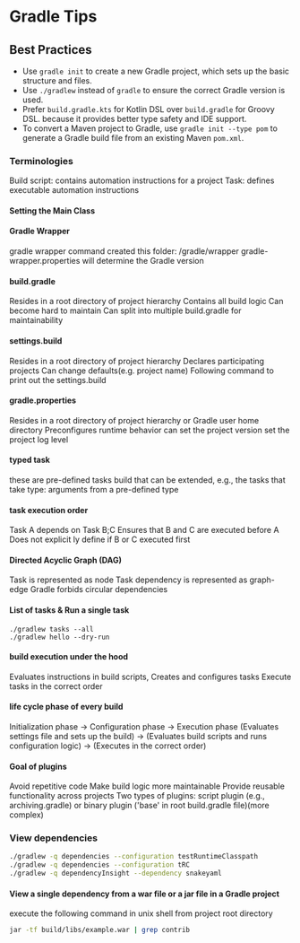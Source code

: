 # Gradle Tips

## Best Practices

- Use `gradle init` to create a new Gradle project, which sets up the basic structure and files.
- Use `./gradlew` instead of `gradle` to ensure the correct Gradle version is used.
- Prefer `build.gradle.kts` for Kotlin DSL over `build.gradle` for Groovy DSL. because it provides better type safety and IDE support.
- To convert a Maven project to Gradle, use `gradle init --type pom` to generate a Gradle build file from an existing Maven `pom.xml`.

### Terminologies

Build script: contains automation instructions for a project
Task: defines executable automation instructions

#### Setting the Main Class

#### Gradle Wrapper

gradle wrapper command created this folder: /gradle/wrapper
gradle-wrapper.properties will determine the Gradle version

#### build.gradle

Resides in a root directory of project hierarchy
Contains all build logic
Can become hard to maintain
Can split into multiple build.gradle for maintainability

#### settings.build

Resides in a root directory of project hierarchy
Declares participating projects
Can change defaults(e.g. project name)
Following command to print out the settings.build

#### gradle.properties

Resides in a root directory of project hierarchy or Gradle user home directory
Preconfigures runtime behavior
can
set the project version
set the project log level

#### typed task

these are pre-defined tasks build that can be extended,
e.g., the tasks that take type: arguments from a pre-defined type

#### task execution order

Task A depends on Task B;C
Ensures that B and C are executed before A
Does not explicit ly define if B or C executed first

#### Directed Acyclic Graph (DAG)

Task is represented as node
Task dependency is represented as graph-edge
Gradle forbids circular dependencies

#### List of tasks & Run a single task

~~~shell
./gradlew tasks --all
./gradlew hello --dry-run
~~~

#### build execution under the hood

Evaluates instructions in build scripts,
Creates and configures tasks
Execute tasks in the correct order

#### life cycle phase of every build

Initialization phase -> Configuration phase -> Execution phase
(Evaluates settings file and sets up the build) -> (Evaluates build scripts and runs configuration logic)
-> (Executes in the correct order)

#### Goal of plugins

Avoid repetitive code
Make build logic more maintainable
Provide reusable functionality across projects
Two types of plugins: script plugin (e.g., archiving.gradle)
or binary plugin ('base' in root build.gradle file)(more complex)

### View dependencies

```zsh
./gradlew -q dependencies --configuration testRuntimeClasspath
./gradlew -q dependencies --configuration tRC
./gradlew -q dependencyInsight --dependency snakeyaml
```

#### View a single dependency from a war file or a jar file in a Gradle project

execute the following command in unix shell from project root directory

```zsh
jar -tf build/libs/example.war | grep contrib
```